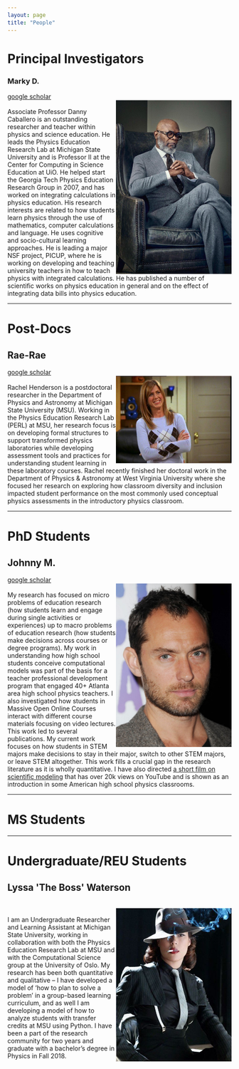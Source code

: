 ```yaml
---
layout: page
title: "People"
---
```


# Principal Investigators
### Marky D.
[google scholar](https://scholar.google.no/citations?user=hvB9_XkAAAAJ&hl=en)
<br>
<img style="float: right;" width="260" src="/assets/markyd.jpg">
<br>
Associate Professor Danny Caballero is an outstanding researcher and teacher within physics and science education. He leads the Physics Education Research Lab at Michigan State University and is Professor II at the Center for Computing in Science Education at UiO. He helped start the Georgia Tech Physics Education Research Group in 2007, and has worked on integrating calculations in physics education. His research interests are related to how students learn physics through the use of mathematics, computer calculations and language. He uses cognitive and socio-cultural learning approaches. He is leading a major NSF project, PICUP, where he is working on developing and teaching university teachers in how to teach physics with integrated calculations. He has published a number of scientific works on physics education in general and on the effect of integrating data bills into physics education.

***
# Post-Docs
## Rae-Rae
[google scholar](https://scholar.google.no/citations?user=EKcStJoAAAAJ&hl=en)
<br>
<img style="float: right;" width="260" src="/assets/raerae.png">
<br>
 Rachel Henderson is a postdoctoral researcher in the Department of Physics and Astronomy at Michigan State University (MSU). Working in the Physics Education Research Lab (PERL) at MSU, her research focus is on developing formal structures to support transformed physics laboratories while developing assessment tools and practices for understanding student learning in these laboratory courses. Rachel recently finished her doctoral work in the Department of Physics & Astronomy at West Virginia University where she focused her research on exploring how classroom diversity and inclusion impacted student performance on the most commonly used conceptual physics assessments in the introductory physics classroom.

***

# PhD Students
## Johnny M.
[google scholar](https://scholar.google.no/citations?user=OFBaoZEAAAAJ&hl=en)
<br>
<img style="float: right;" width="260" src="/assets/johnnym.jpg">
<br>
My research has focused on micro problems of education research (how students learn and engage during single activities or experiences) up to macro problems of education research (how students make decisions across courses or degree programs). My work in understanding how high school students conceive computational models was part of the basis for a teacher professional development program that engaged 40+ Atlanta area high school physics teachers. I also investigated how students in Massive Open Online Courses interact with different course materials focusing on video lectures. This work led to several publications. My current work focuses on how students in STEM majors make decisions to stay in their major, switch to other STEM majors, or leave STEM altogether. This work fills a crucial gap in the research literature as it is wholly quantitative.
I have also directed [a short film on scientific modeling](http://youtu.be/dkTncoPqo5Y) that has over 20k views on YouTube and is shown as an introduction in some American high school physics classrooms.

***

# MS Students

***

# Undergraduate/REU Students

## Lyssa 'The Boss' Waterson
<br>
<img style="float: right;" width="260" src="/assets/mob boss.jpg">
<br>
I am an Undergraduate Researcher and Learning Assistant at Michigan State University, working in collaboration with both the Physics Education Research Lab at MSU and with the Computational Science group at the University of Oslo. My research has been both quantitative and qualitative – I have developed a model of ‘how to plan to solve a problem’ in a group-based learning curriculum, and as well I am developing a model of how to analyze students with transfer credits at MSU using Python. I have been a part of the research community for two years and graduate with a bachelor’s degree in Physics in Fall 2018.